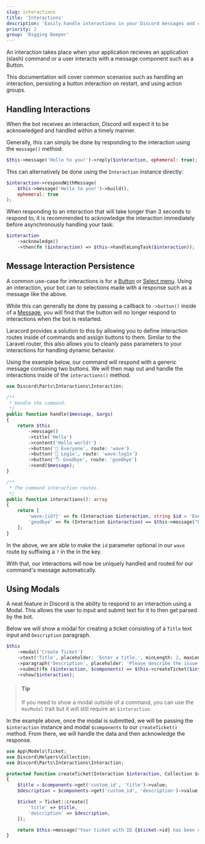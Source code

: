 ```yaml
---
slug: interactions
title: 'Interactions'
description: 'Easily handle interactions in your Discord messages and commands.'
priority: 2
group: 'Digging Deeper'
---
```


An interaction takes place when your application recieves an application (slash) command or a user interacts with a message component such as a Button.

This documentation will cover common scenarios such as handling an interaction, persisting a button interaction on restart, and using action groups.

## Handling Interactions

When the bot receives an interaction, Discord will expect it to be acknowledged and handled within a timely manner.

Generally, this can simply be done by responding to the interaction using the `message()` method:

```php
$this->message('Hello to you!')->reply($interaction, ephemeral: true);
```

This can alternatively be done using the `Interaction` instance directly:

```php
$interaction->respondWithMessage(
    $this->message('Hello to you!')->build(),
    ephemeral: true
);
```

When responding to an interaction that will take longer than 3 seconds to respond to, it is recommended to acknowledge the interaction immediately before asynchronously handling your task:

```php
$interaction
    ->acknowledge()
    ->then(fn ($interaction) => $this->handleLongTask($interaction));
```

## Message Interaction Persistence

A common use-case for interactions is for a [Button](/docs/messages#content-buttons) or [Select menu](/docs/messages#select-menu). Using an interaction, your bot can to selections made with a response such as a message like the above.

While this can generally be done by passing a callback to `->button()` inside of a [Message](/docs/messages), you will find that the button will no longer respond to interactions when the bot is restarted.

Laracord provides a solution to this by allowing you to define interaction routes inside of commands and assign buttons to them. Similar to the Laravel router, this also allows you to cleanly pass parameters to your interactions for handling dynamic behavior.

Using the example below, our command will respond with a generic message containing two buttons. We will then map out and handle the interactions inside of the `interactions()` method.

```php
use Discord\Parts\Interactions\Interaction;

/**
 * Handle the command.
 */
public function handle($message, $args)
{
    return $this
        ->message()
        ->title('Hello')
        ->content('Hello world!')
        ->button('👋 Everyone', route: 'wave')
        ->button('👋 Log1x', route: 'wave:log1x')
        ->button('🖐️ Goodbye', route: 'goodbye')
        ->send($message);
}

/**
 * The command interaction routes.
 */
public function interactions(): array
{
    return [
        'wave:{id?}' => fn (Interaction $interaction, string $id = 'Everyone') => $this->message("Hello {$id}!")->reply($interaction, true),
        'goodbye' => fn (Interaction $interaction) => $this->message("Bye for now, {$interaction->member->__toString()}!")->reply($interaction, true),
    ];
}
```

In the above, we are able to make the `id` parameter optional in our `wave` route by suffixing a `?` in the in the key.

With that, our interactions will now be uniquely handled and routed for our command's message automatically.

## Using Modals

A neat feature in Discord is the ability to respond to an interaction using a Modal. This allows the user to input and submit text for it to then get parsed by the bot.

Below we will show a modal for creating a ticket consisting of a `Title` text input and `Description` paragraph.

```php
$this
    ->modal('Create Ticket')
    ->text('Title', placeholder: 'Enter a title.', minLength: 2, maxLength: 32, required: true)
    ->paragraph('Description', placeholder: 'Please describe the issue in detail.', minLength: 5, maxLength: 256, required: true)
    ->submit(fn ($interaction, $components) => $this->createTicket($interaction, $components))
    ->show($interaction);
```

> #### Tip
>
> If you need to show a modal outside of a command, you can use the `HasModal` trait but it will still require an `$interaction`.

In the example above, once the modal is submitted, we will be passing the `$interaction` instance and modal `$components` to our `createTicket()` method. From there, we will handle the data and then acknowledge the response.

```php
use App\Models\Ticket;
use Discord\Helpers\Collection;
use Discord\Parts\Interactions\Interaction;

protected function createTicket(Interaction $interaction, Collection $components)
{
    $title = $components->get('custom_id', 'title')->value;
    $description = $components->get('custom_id', 'description')->value;

    $ticket = Ticket::create([
        'title' => $title,
        'description' => $description,
    ]);

    return $this->message("Your ticket with ID {$ticket->id} has been created.")->reply($interaction, ephemeral: true);
}
```
